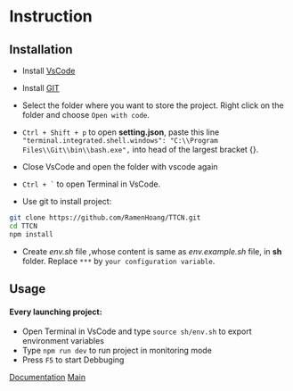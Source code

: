 # Instruction



## Installation
- Install [VsCode](https://code.visualstudio.com/)

- Install [GIT](https://github.com/git-for-windows/git/releases/download/v2.29.2.windows.2/Git-2.29.2.2-64-bit.exe)

- Select the folder where you want to store the project. Right click on the folder and choose `Open with code`.

- `Ctrl + Shift + p` to open **setting.json**, paste this line `"terminal.integrated.shell.windows": "C:\\Program Files\\Git\\bin\\bash.exe",` into head of the largest bracket {}. 

- Close VsCode and open the folder with vscode again

- `` Ctrl + ` `` to open Terminal in VsCode. 


- Use git to install project:
```bash
git clone https://github.com/RamenHoang/TTCN.git
cd TTCN
npm install
```
- Create *env.sh* file ,whose content is same as *env.example.sh* file, in **sh** folder. Replace `***` by `your configuration variable`.

## Usage

#### Every launching project:
- Open Terminal in VsCode and type `source sh/env.sh` to export environment variables
- Type `npm run dev` to run project in monitoring mode
- Press `F5` to start Debbuging

[Documentation](localhost:12345/api/docs)
[Main](localhost:12345/api/v1) 
